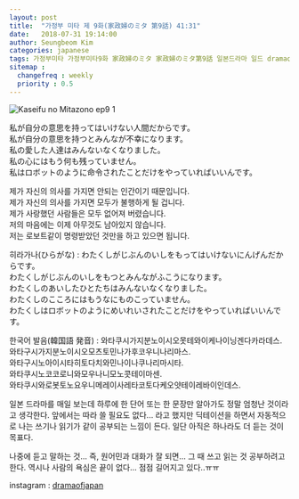 ```yaml
---
layout: post
title:  "가정부 미타 제 9화(家政婦のミタ 第9話) 41:31"
date:   2018-07-31 19:14:00
author: Seungbeom Kim
categories: japanese
tags: 가정부미타 가정부미타9화 家政婦のミタ 家政婦のミタ第9話 일본드라마 일드 dramaofjapan 일본어공부
sitemap :
  changefreq : weekly
  priority : 0.5
---
```


<img src="{{ site.baseurl }}/assets/japanese/kaseifu_no_mita_9_1.PNG" title="Kaseifu no Mitazono ep9 1" class="post-image">

私が自分の意思を持ってはいけない人間だからです。<br>
私が自分の意思を持つとみんなが不幸になります。<br>
私の愛した人達はみんないなくなりました。<br>
私の心にはもう何も残っていません。<br>
私はロボットのように命令されたことだけをやっていればいいんです。

제가 자신의 의사를 가지면 안되는 인간이기 때문입니다.<br>
제가 자신의 의사를 가지면 모두가 불행하게 될 겁니다.<br>
제가 사랑했던 사람들은 모두 없어져 버렸습니다.<br>
저의 마음에는 이제 아무것도 남아있지 않습니다.<br>
저는 로보트같이 명령받았던 것만을 하고 있으면 됩니다.

히라가나(ひらがな) : わたくしがじぶんのいしをもってはいけないにんげんだからです。<br>
わたくしがじぶんのいしをもつとみんながふこうになります。<br>
わたくしのあいしたひとたちはみんないなくなりました。<br>
わたくしのこころにはもうなにものこっていません。<br>
わたくしはロボットのようにめいれいされたことだけをやっていればいいんです。

한국어 발음(韓国語 発音) : 와타쿠시가지분노이시오못테와이케나이닝겐다카라데스.<br>
와타구시가지분노이시오모츠토민나가후코우니나리마스.<br>
와타구시노아이시타히토다치와민나이나쿠나리마시타.<br>
와타쿠시노코코로니와모우나니모노콧테이마센.<br>
와타쿠시와로봇토노요우니메레이사레타코토다케오얏테이레바이인데스.

일본 드라마를 매일 보는데 하루에 한 단어 또는 한 문장만 알아가도 정말 엄청난 것이라고 생각한다.
앞에서는 따라 쓸 필요도 없다... 라고 했지만 딕테이션을 하면서 자동적으로 나는 쓰기나 읽기가 같이 공부되는 느낌이 든다. 일단 아직은 하나라도 더 듣는 것이 목표다.

나중에 듣고 말하는 것... 즉, 원어민과 대화가 잘 되면... 그 때 쓰고 읽는 것 공부하려고 한다.
역시나 사람의 욕심은 끝이 없다... 점점 길어지고 있다..ㅠㅠ

instagram : [dramaofjapan](https://www.instagram.com/p/Bkuyh_WjkTK/?taken-by=dramaofjapan)
